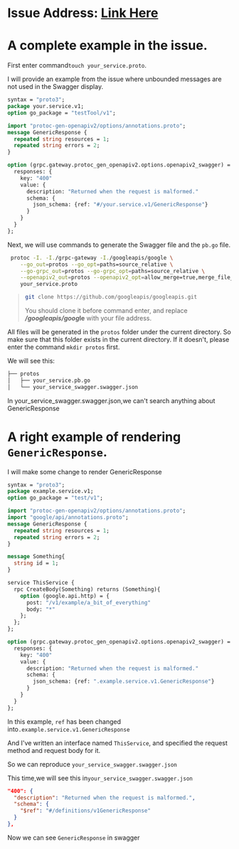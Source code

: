 # **Issue Address**: [Link Here](https://github.com/grpc-ecosystem/grpc-gateway/issues/5241)



# A complete example in the issue.

First enter command`touch your_service.proto`.

I will provide an example from the issue where unbounded messages are not used in the Swagger display.

```protobuf
syntax = "proto3";
package your.service.v1;
option go_package = "testTool/v1";

import "protoc-gen-openapiv2/options/annotations.proto";
message GenericResponse {
  repeated string resources = 1;
  repeated string errors = 2;
}

option (grpc.gateway.protoc_gen_openapiv2.options.openapiv2_swagger) = {
  responses: {
    key: "400"
    value: {
      description: "Returned when the request is malformed."
      schema: {
        json_schema: {ref: "#/your.service.v1/GenericResponse"}
      }
    }
  }
};
```

Next, we will use commands to generate the Swagger file and the `pb.go` file.

```sh
 protoc -I. -I./grpc-gateway -I./googleapis/google \
    --go_out=protos --go_opt=paths=source_relative \
    --go-grpc_out=protos --go-grpc_opt=paths=source_relative \
    --openapiv2_out=protos --openapiv2_opt=allow_merge=true,merge_file_name=your_service_swagger \
    your_service.proto
```

> ```bash
> git clone https://github.com/googleapis/googleapis.git
> ```
>
> You should clone it before command enter, and replace ***/googleapis/goog*le** with your file address.

All files will be generated in the `protos` folder under the current directory. So make sure that this folder exists in the current directory. If it doesn't, please enter the command `mkdir protos` first.

We will see this:

```sh
├── protos
│   ├── your_service.pb.go
│   └── your_service_swagger.swagger.json
```

In your_service_swagger.swagger.json,we can't search anything about GenericResponse

# A right example of rendering `GenericResponse`.

I will make some change to render GenericResponse

```protobuf
syntax = "proto3";
package example.service.v1;
option go_package = "test/v1";

import "protoc-gen-openapiv2/options/annotations.proto";
import "google/api/annotations.proto";
message GenericResponse {
  repeated string resources = 1;
  repeated string errors = 2;
}

message Something{
  string id = 1;
}

service ThisService {
  rpc CreateBody(Something) returns (Something){
    option (google.api.http) = {
      post: "/v1/example/a_bit_of_everything"
      body: "*"
    };
  };
};

option (grpc.gateway.protoc_gen_openapiv2.options.openapiv2_swagger) = {
  responses: {
    key: "400"
    value: {
      description: "Returned when the request is malformed."
      schema: {
        json_schema: {ref: ".example.service.v1.GenericResponse"}
      }
    }
  }
};
```

In this example, `ref` has been changed into`.example.service.v1.GenericResponse`

And I've written an interface named `ThisService`, and specified the request method and request body for it.

So we can reproduce `your_service_swagger.swagger.json`

This time,we will see this in`your_service_swagger.swagger.json`

```json
"400": {
  "description": "Returned when the request is malformed.",
  "schema": {
    "$ref": "#/definitions/v1GenericResponse"
  }
},
```

Now we can see `GenericResponse` in swagger



